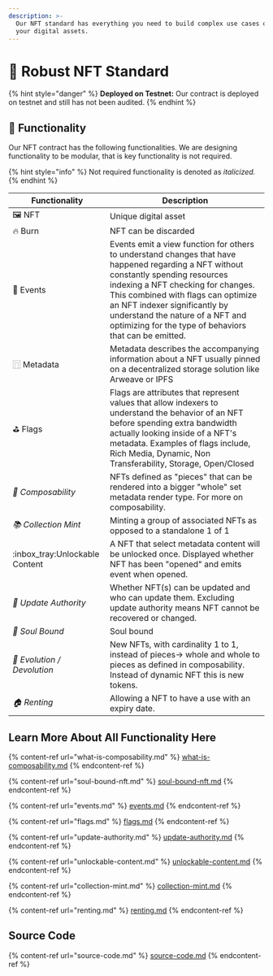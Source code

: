 ```yaml
---
description: >-
  Our NFT standard has everything you need to build complex use cases on top of
  your digital assets.
---
```


# 📝 Robust NFT Standard

{% hint style="danger" %}
&#x20;**Deployed on Testnet:** Our contract is deployed on testnet and still has not been audited.&#x20;
{% endhint %}

## 🔌  Functionality

Our NFT contract has the following functionalities. We are designing functionality to be modular, that is key functionality is not required.&#x20;

{% hint style="info" %}
Not required functionality is denoted as _italicized._&#x20;
{% endhint %}

| Functionality                   | Description                                                                                                                                                                                                                                                                                                                                    |
| ------------------------------- | ---------------------------------------------------------------------------------------------------------------------------------------------------------------------------------------------------------------------------------------------------------------------------------------------------------------------------------------------- |
| 🖼️ NFT                         | Unique digital asset                                                                                                                                                                                                                                                                                                                           |
| 🔥 Burn                         | NFT can be discarded                                                                                                                                                                                                                                                                                                                           |
| :bell: Events                   | Events emit a view function for others to understand changes that have happened regarding a NFT without constantly spending resources indexing a NFT checking for changes. This combined with flags can optimize an NFT indexer significantly by understand the nature of a NFT and optimizing for the type of behaviors that can be emitted.  |
| ⿵ Metadata                      | Metadata describes the accompanying information about a NFT usually pinned on a decentralized storage solution like Arweave or IPFS                                                                                                                                                                                                            |
| ⛳️ Flags                        | Flags are attributes that represent  values that allow indexers to understand the behavior of an NFT before spending extra bandwidth actually looking inside of a NFT's metadata. Examples of flags include, Rich Media, Dynamic, Non Transferability, Storage, Open/Closed                                                                    |
| _🧩  Composability_             | NFTs defined as "pieces" that can be rendered into a bigger "whole" set metadata render type. For more on composability.                                                                                                                                                                                                                       |
| _📚 Collection Mint_            | Minting a group of associated NFTs as opposed to a standalone 1 of 1                                                                                                                                                                                                                                                                           |
| :inbox\_tray:Unlockable Content | A NFT that select metadata content will be unlocked once. Displayed whether NFT has been "opened" and emits event when opened.                                                                                                                                                                                                                 |
| _🪪 Update Authority_           | Whether NFT(s) can be updated and who can update them. Excluding update authority means NFT cannot be recovered or changed.                                                                                                                                                                                                                    |
| _🔐 Soul Bound_                 | Soul bound                                                                                                                                                                                                                                                                                                                                     |
| _🥚 Evolution / Devolution_     | New NFTs, with cardinality 1 to 1, instead of pieces-> whole and whole to pieces as defined in composability.  Instead of dynamic NFT this is new tokens.                                                                                                                                                                                      |
| _🏠 Renting_                    | Allowing a NFT to have a use with an expiry date.                                                                                                                                                                                                                                                                                              |

## Learn More About All Functionality Here

{% content-ref url="what-is-composability.md" %}
[what-is-composability.md](what-is-composability.md)
{% endcontent-ref %}

{% content-ref url="soul-bound-nft.md" %}
[soul-bound-nft.md](soul-bound-nft.md)
{% endcontent-ref %}

{% content-ref url="events.md" %}
[events.md](events.md)
{% endcontent-ref %}

{% content-ref url="flags.md" %}
[flags.md](flags.md)
{% endcontent-ref %}

{% content-ref url="update-authority.md" %}
[update-authority.md](update-authority.md)
{% endcontent-ref %}

{% content-ref url="unlockable-content.md" %}
[unlockable-content.md](unlockable-content.md)
{% endcontent-ref %}

{% content-ref url="collection-mint.md" %}
[collection-mint.md](collection-mint.md)
{% endcontent-ref %}

{% content-ref url="renting.md" %}
[renting.md](renting.md)
{% endcontent-ref %}

## Source Code

{% content-ref url="source-code.md" %}
[source-code.md](source-code.md)
{% endcontent-ref %}

